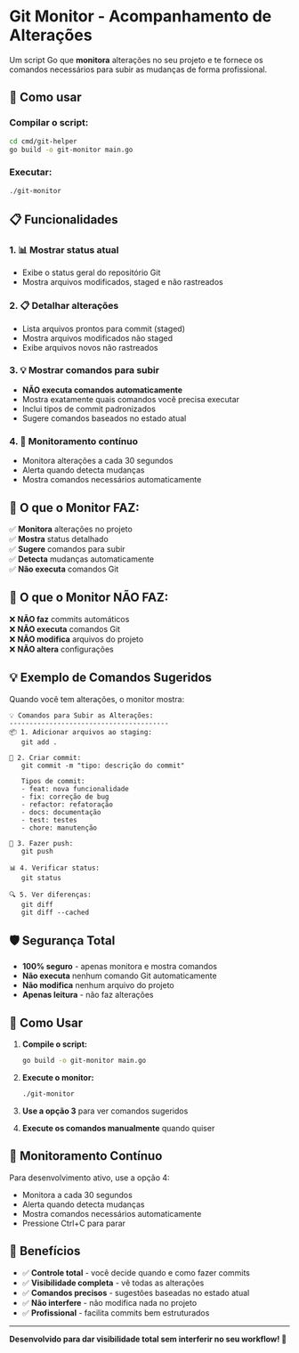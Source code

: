 # Git Monitor - Acompanhamento de Alterações

Um script Go que **monitora** alterações no seu projeto e te fornece os comandos necessários para subir as mudanças de forma profissional.

## 🚀 Como usar

### Compilar o script:
```bash
cd cmd/git-helper
go build -o git-monitor main.go
```

### Executar:
```bash
./git-monitor
```

## 📋 Funcionalidades

### 1. 📊 Mostrar status atual
- Exibe o status geral do repositório Git
- Mostra arquivos modificados, staged e não rastreados

### 2. 📋 Detalhar alterações
- Lista arquivos prontos para commit (staged)
- Mostra arquivos modificados não staged
- Exibe arquivos novos não rastreados

### 3. 💡 Mostrar comandos para subir
- **NÃO executa comandos automaticamente**
- Mostra exatamente quais comandos você precisa executar
- Inclui tipos de commit padronizados
- Sugere comandos baseados no estado atual

### 4. 🔄 Monitoramento contínuo
- Monitora alterações a cada 30 segundos
- Alerta quando detecta mudanças
- Mostra comandos necessários automaticamente

## 🎯 O que o Monitor FAZ:

✅ **Monitora** alterações no projeto  
✅ **Mostra** status detalhado  
✅ **Sugere** comandos para subir  
✅ **Detecta** mudanças automaticamente  
✅ **Não executa** comandos Git  

## 🚫 O que o Monitor NÃO FAZ:

❌ **NÃO faz** commits automáticos  
❌ **NÃO executa** comandos Git  
❌ **NÃO modifica** arquivos do projeto  
❌ **NÃO altera** configurações  

## 💡 Exemplo de Comandos Sugeridos

Quando você tem alterações, o monitor mostra:

```
💡 Comandos para Subir as Alterações:
----------------------------------------
📦 1. Adicionar arquivos ao staging:
   git add .

💬 2. Criar commit:
   git commit -m "tipo: descrição do commit"

   Tipos de commit:
   - feat: nova funcionalidade
   - fix: correção de bug
   - refactor: refatoração
   - docs: documentação
   - test: testes
   - chore: manutenção

🚀 3. Fazer push:
   git push

📊 4. Verificar status:
   git status

🔍 5. Ver diferenças:
   git diff
   git diff --cached
```

## 🛡️ Segurança Total

- **100% seguro** - apenas monitora e mostra comandos
- **Não executa** nenhum comando Git automaticamente
- **Não modifica** nenhum arquivo do projeto
- **Apenas leitura** - não faz alterações

## 📝 Como Usar

1. **Compile o script:**
   ```bash
   go build -o git-monitor main.go
   ```

2. **Execute o monitor:**
   ```bash
   ./git-monitor
   ```

3. **Use a opção 3** para ver comandos sugeridos

4. **Execute os comandos manualmente** quando quiser

## 🔄 Monitoramento Contínuo

Para desenvolvimento ativo, use a opção 4:
- Monitora a cada 30 segundos
- Alerta quando detecta mudanças
- Mostra comandos necessários automaticamente
- Pressione Ctrl+C para parar

## 🎯 Benefícios

- ✅ **Controle total** - você decide quando e como fazer commits
- ✅ **Visibilidade completa** - vê todas as alterações
- ✅ **Comandos precisos** - sugestões baseadas no estado atual
- ✅ **Não interfere** - não modifica nada no projeto
- ✅ **Profissional** - facilita commits bem estruturados

---

**Desenvolvido para dar visibilidade total sem interferir no seu workflow! 🎉** 
